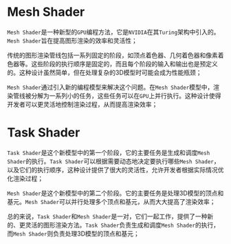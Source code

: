 # Mesh Shader

`Mesh Shader`是一种新型的`GPU`编程方法，它是`NVIDIA`在其`Turing`架构中引入的。`Mesh Shader`旨在提高图形渲染的效率和灵活性；

传统的图形渲染管线包括一系列固定的阶段，如顶点着色器、几何着色器和像素着色器等。这些阶段的执行顺序是固定的，而且每个阶段的输入和输出也是预定义的。这种设计虽然简单，但在处理复杂的3D模型时可能会成为性能瓶颈；

`Mesh Shader`通过引入新的编程模型来解决这个问题。在`Mesh Shader`模型中，渲染管线被分解为一系列小的任务，这些任务可以在`GPU`上并行执行。这种设计使得开发者可以更灵活地控制渲染过程，从而提高渲染效率；

# Task Shader

`Task Shader`是这个新模型中的第一个阶段，它的主要任务是生成和调度`Mesh Shader`的执行。`Task Shader`可以根据需要动态地决定要执行哪些`Mesh Shader`，以及它们的执行顺序，这种设计提供了很大的灵活性，允许开发者根据实际情况优化渲染过程；

`Mesh Shader`是这个新模型中的第二个阶段。它的主要任务是处理3D模型的顶点和基元。`Mesh Shader`可以并行处理多个顶点和基元，从而大大提高了渲染效率；

总的来说，`Task Shader`和`Mesh Shader`是一对，它们一起工作，提供了一种新的、更灵活的图形渲染方法。`Task Shader`负责生成和调度`Mesh Shader`的执行，而`Mesh Shader`则负责处理3D模型的顶点和基元；
